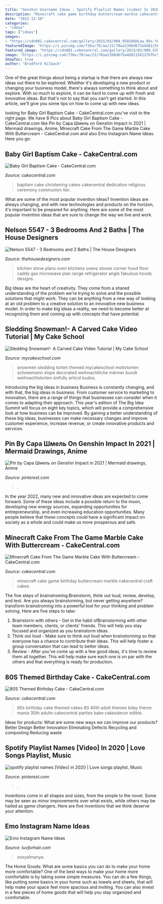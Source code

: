 ```yaml
---
title: "Genshin Username Ideas : Spotify Playlist Names [video] In 2020"
description: "Minecraft cake game birthday buttercream marble cakecentral craft cakes"
date: "2022-12-10"
categories:
- "ideas"
tags: ["ideas"]
images:
- "https://cdn001.cakecentral.com/gallery/2015/03/900_950186HLaw_80s-themed-birthday-cake.jpg"
featuredImage: "https://i.pinimg.com/736x/70/aa/23/70aa2398d675a4d81156227bfbc567b6.jpg"
featured_image: "https://cdn001.cakecentral.com/gallery/2015/03/900_639732OxEA_minecraft-cake-from-the-game-marble-cake-with-buttercream.jpg"
image: "https://i.pinimg.com/736x/70/aa/23/70aa2398d675a4d81156227bfbc567b6.jpg"
ShowToc: true
author: "Bradford Kilback"
---
```



One of the great things about being a startup is that there are always new ideas out there to be explored. Whether it's developing a new product or changing your business model, there's always something to think about and explore. With so much to explore, it can be hard to come up with fresh and innovative ideas. But that's not to say that you can't get started. In this article, we'll give you some tips on how to come up with new ideas.

	

		
looking for Baby Girl Baptism Cake - CakeCentral.com you've visit to the right page. We have 8 Pics about Baby Girl Baptism Cake - CakeCentral.com like Pin by Сара Шмель on Genshin Impact in 2021 | Mermaid drawings, Anime, Minecraft Cake From The Game Marble Cake With Buttercream - CakeCentral.com and also Emo Instagram Name Ideas. Here you go:
		
    
## Baby Girl Baptism Cake - CakeCentral.com

<img loading=lazy src="https://cdn001.cakecentral.com/gallery/2016/02/900_baby-girl-baptism-cake-984479wmu1d.JPG" onerror="this.onerror=null;this.src='https://tse1.mm.bing.net/th?id=OIP.DNigkadkxlIFhaUshGWmigHaLq&amp;pid=15.1';" alt="Baby Girl Baptism Cake - CakeCentral.com">

_Source: cakecentral.com_

>baptism cake christening cakes cakecentral dedication religious ceremony communion tier. 

	

What are some of the most popular invention ideas?
Invention ideas are always changing, and with new technologies and products on the horizon, it's important to be prepared for anything. Here are some of the most popular invention ideas that are sure to change the way we live and work.

    
## Nelson 5547 - 3 Bedrooms And 2 Baths | The House Designers

<img loading=lazy src="https://www.thehousedesigners.com/images/plans/AMD/photos/1322_kitchen.jpg" onerror="this.onerror=null;this.src='https://tse4.mm.bing.net/th?id=OIP.JGcCRpl-kqSjmaRi98D3SAHaLF&amp;pid=15.1';" alt="Nelson 5547 - 3 Bedrooms and 2 Baths | The House Designers">

_Source: thehousedesigners.com_

>kitchen stove plans oven kitchens ovens stoves corner hood floor caddy gas microwave plan range refrigerator angle fabulous hoods designs. 

	

Big Ideas are the heart of creativity. They come from a shared understanding of the problem we're trying to solve and the possible solutions that might work. They can be anything from a new way of looking at an old problem to a creative solution to an innovative new business model. In order to make big ideas a reality, we need to become better at recognizing them and coming up with concepts that have potential.

    
## Sledding Snowman!- A Carved Cake Video Tutorial | My Cake School

<img loading=lazy src="https://www.mycakeschool.com/images/2013/11/1-1IMG_3017.jpg" onerror="this.onerror=null;this.src='https://tse2.mm.bing.net/th?id=OIP.mAsBW1RwueItyitISashRwHaKW&amp;pid=15.1';" alt="Sledding Snowman!- A Carved Cake Video Tutorial | My Cake School">

_Source: mycakeschool.com_

>snowmen sledding torten themed mycakeschool motivtorten schneemann slope decorated weihnachtliche männer bundt weihnachtstorten sinfully articol kudos. 

	

Introducing the big ideas in business
Business is constantly changing, and with that, the big ideas in business. From customer service to marketing to innovation, there are a range of things that businesses can consider when it comes to adapting their approach. 
This year's edition of The Big Idea Summit will focus on eight key topics, which will provide a comprehensive look at how business can be improved. By gaining a better understanding of these big ideas, businesses can make necessary changes and improve customer experience, increase revenue, or create innovative products and services.

    
## Pin By Сара Шмель On Genshin Impact In 2021 | Mermaid Drawings, Anime

<img loading=lazy src="https://i.pinimg.com/736x/cd/78/0c/cd780ce70068d0ebe79f0cd78b1f5d95.jpg" onerror="this.onerror=null;this.src='https://tse3.mm.bing.net/th?id=OIP.W4Xuv1Fj_4xa3pwgOb9zRAHaJ3&amp;pid=15.1';" alt="Pin by Сара Шмель on Genshin Impact in 2021 | Mermaid drawings, Anime">

_Source: pinterest.com_

>. 

	

In the year 2022, many new and innovative ideas are expected to come forward. Some of these ideas include a possible return to the moon, developing new energy sources, expanding opportunities for entrepreneurship, and even increasing education opportunities. Many people believe that these concepts could have a significant impact on society as a whole and could make us more prosperous and safe.

    
## Minecraft Cake From The Game Marble Cake With Buttercream - CakeCentral.com

<img loading=lazy src="https://cdn001.cakecentral.com/gallery/2015/03/900_639732OxEA_minecraft-cake-from-the-game-marble-cake-with-buttercream.jpg" onerror="this.onerror=null;this.src='https://tse3.mm.bing.net/th?id=OIP.3zBCL7UISGu9wJzMxJqCswHaJ4&amp;pid=15.1';" alt="Minecraft Cake From The Game Marble Cake With Buttercream - CakeCentral.com">

_Source: cakecentral.com_

>minecraft cake game birthday buttercream marble cakecentral craft cakes. 

	

The five steps of brainstroming:Brainstorm, think out loud, review, develop, and test.
Are you always brainstorming, but never getting anywhere? transform brainstroming into a powerful tool for your thinking and problem solving. Here are five steps to take: 
1. Brainstorm with others - Get in the habit ofBrainstorming with other team members, clients, or clients' friends. This will help you stay focused and organized as you brainstorm ideas. 
2. Think out loud - Make sure to think out loud when brainstorming so that everyone has a chance to contribute their ideas. This will help foster a group conversation that can lead to better ideas. 
3. Review - After you've come up with a few good ideas, it's time to review them all together. This will help make sure each one is on par with the others and that everything is ready for production. 

    
## 80S Themed Birthday Cake - CakeCentral.com

<img loading=lazy src="https://cdn001.cakecentral.com/gallery/2015/03/900_950186HLaw_80s-themed-birthday-cake.jpg" onerror="this.onerror=null;this.src='https://tse4.mm.bing.net/th?id=OIP.5KAqtCytwHY6mp9KcrU_PQHaKD&amp;pid=15.1';" alt="80S Themed Birthday Cake - CakeCentral.com">

_Source: cakecentral.com_

>80s birthday cake themed cakes 80 40th adult themes bday theme mania 30th adults cakecentral parties bake cakesdecor edible. 

	

Ideas for products: What are some new ways we can improve our products?
Better Design
Better Innovation
Eliminating Defects
Recycling and composting
Reducing waste

    
## Spotify Playlist Names [Video] In 2020 | Love Songs Playlist, Music

<img loading=lazy src="https://i.pinimg.com/736x/70/aa/23/70aa2398d675a4d81156227bfbc567b6.jpg" onerror="this.onerror=null;this.src='https://tse2.mm.bing.net/th?id=OIP.xHm1_e47O6Yc_PIIIoaumQHaNK&amp;pid=15.1';" alt="spotify playlist names [Video] in 2020 | Love songs playlist, Music">

_Source: pinterest.com_

>. 

	

Inventions come in all shapes and sizes, from the simple to the novel. Some may be seen as minor improvements over what exists, while others may be hailed as game changers. Here are five inventions that we think deserve your attention.

    
## Emo Instagram Name Ideas

<img loading=lazy src="https://i.pinimg.com/originals/cf/93/83/cf9383e3f6edda72472186275cf56dd0.png" onerror="this.onerror=null;this.src='https://tse4.mm.bing.net/th?id=OIP.-xf9NysuXoviPDgXMUVd7QHaNK&amp;pid=15.1';" alt="Emo Instagram Name Ideas">

_Source: luvforhair.com_

>sosyalmanya. 

	

The Home Goods: What are some basics you can do to make your home more comfortable?
One of the best ways to make your home more comfortable is by taking some simple measures. You can do a few things, like putting some basics in your home such as towels and sheets, that will help make your space feel more spacious and inviting. You can also invest in a few pieces of home goods that will help you stay organized and comfortable.

